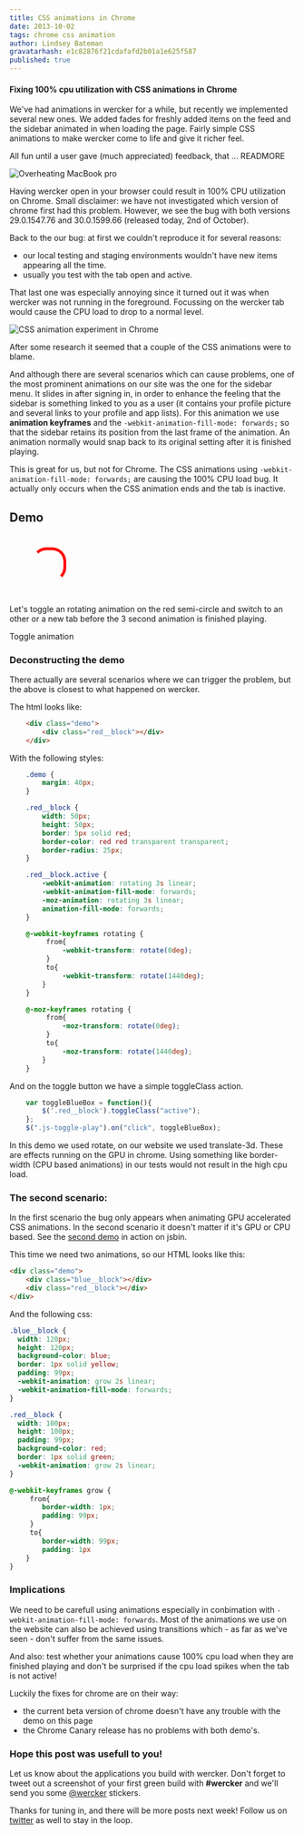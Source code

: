 ```yaml
---
title: CSS animations in Chrome
date: 2013-10-02
tags: chrome css animation
author: Lindsey Bateman
gravatarhash: e1c82876f21cdafafd2b01a1e625f587
published: true
---
```

<h4 class="subheader">
Fixing 100% cpu utilization with CSS animations in Chrome
</h4>

We've had animations in wercker for a while, but recently we implemented
several new ones. We added fades for freshly added items on the feed and the
sidebar animated in when loading the page.
Fairly simple CSS animations to make wercker come to life and give it richer
feel.

All fun until a user gave (much appreciated) feedback, that ...
READMORE

![Overheating MacBook pro](/images/posts/chromecssanimations/heatmap.jpg)

Having wercker open in your browser could result in 100% CPU utilization on
Chrome. Small disclaimer: we have not investigated which version of chrome
first had this problem. However, we see the bug with both versions 29.0.1547.76
and 30.0.1599.66 (released today, 2nd of October).

Back to the our bug: at first we couldn't reproduce it for several reasons:

* our local testing and staging environments wouldn't have new items
appearing all the time.
* usually you test with the tab open and active.

That last one was especially annoying since it turned out it was when wercker
was not running in the foreground. Focussing on the wercker tab would cause the
CPU load to drop to a normal level.

![CSS animation experiment in Chrome](/images/posts/chromecssanimations/chrometaskmanager.png)

After some research it seemed that a couple of the CSS animations were to blame.

And although there are several scenarios which can cause problems, one of the
most prominent animations on our site was the one for the sidebar
menu. It slides in after signing in, in order to enhance the feeling that the
sidebar is something linked to you as a user (it contains your profile picture
and several links to your profile and app lists).
For this animation we use **animation keyframes** and the
`-webkit-animation-fill-mode: forwards;` so that the sidebar retains its
position from the last frame of the animation. An animation normally would snap
back to its original setting after it is finished playing.

This is great for us, but not for Chrome. The CSS animations using
`-webkit-animation-fill-mode: forwards;` are causing the 100% CPU load bug.
It actually only occurs when the CSS animation ends and the tab
is inactive.

## Demo

<style type="text/css">

	.demo {
		margin: 40px;
	}

	.red__block {
		width: 50px;
		height: 50px;
		border: 5px solid red;
		border-color: red red transparent transparent;
		border-radius: 25px;
	}

	.red__block.active {
		-webkit-animation: rotating 3s linear;
		-webkit-animation-fill-mode: forwards;
		-moz-animation: rotating 3s linear;
		animation-fill-mode: forwards;
	}

	@-webkit-keyframes rotating {
	     from{
	         -webkit-transform: rotate(0deg);
	     }
	     to{
	         -webkit-transform: rotate(1440deg);
	    }
	}

	@-moz-keyframes rotating {
	     from{
	         -moz-transform: rotate(0deg);
	     }
	     to{
	         -moz-transform: rotate(1440deg);
	    }
	}

</style>

<div class="demo">
	<div class="red__block"></div>
</div>

Let's toggle an rotating animation on the red semi-circle and switch to an
other or a new tab before the 3 second animation is finished playing.

<a class="js-toggle-play button">Toggle animation</a>

<script type="text/javascript">
	var toggleBlueBox = function(){
		$('.red__block').toggleClass("active");
	};
	$(".js-toggle-play").on("click", toggleBlueBox);
</script>

### Deconstructing the demo

There actually are several scenarios where we can trigger the problem, but the
above is closest to what happened on wercker.

The html looks like:

``` html
	<div class="demo">
		<div class="red__block"></div>
	</div>
```

With the following styles:

``` css
	.demo {
		margin: 40px;
	}

	.red__block {
		width: 50px;
		height: 50px;
		border: 5px solid red;
		border-color: red red transparent transparent;
		border-radius: 25px;
	}

	.red__block.active {
		-webkit-animation: rotating 3s linear;
		-webkit-animation-fill-mode: forwards;
		-moz-animation: rotating 3s linear;
		animation-fill-mode: forwards;
	}

	@-webkit-keyframes rotating {
	     from{
	         -webkit-transform: rotate(0deg);
	     }
	     to{
	         -webkit-transform: rotate(1440deg);
	    }
	}

	@-moz-keyframes rotating {
	     from{
	         -moz-transform: rotate(0deg);
	     }
	     to{
	         -moz-transform: rotate(1440deg);
	    }
	}
```

And on the toggle button we have a simple toggleClass action.

``` javascript
	var toggleBlueBox = function(){
		$('.red__block').toggleClass("active");
	};
	$(".js-toggle-play").on("click", toggleBlueBox);
```

In this demo we used rotate, on our website we used translate-3d. These are
effects running on the GPU in chrome. Using something like border-width (CPU
based animations) in our tests would not result in the high cpu load.

### The second scenario:

In the first scenario the bug only appears when animating GPU accelerated CSS
animations. In the second scenario it doesn't matter if it's GPU or CPU based.
See the [second demo](http://jsbin.com/egeDUCo/7/edit?html,css,js,output) in action
on jsbin.

This time we need two animations, so our HTML looks like this:

``` html
<div class="demo">
	<div class="blue__block"></div>
	<div class="red__block"></div>
</div>
```

And the following css:

``` css
.blue__block {
  width: 120px;
  height: 120px;
  background-color: blue;
  border: 1px solid yellow;
  padding: 99px;
  -webkit-animation: grow 2s linear;
  -webkit-animation-fill-mode: forwards;
}

.red__block {
  width: 100px;
  height: 100px;
  padding: 99px;
  background-color: red;
  border: 1px solid green;
  -webkit-animation: grow 2s linear;
}

@-webkit-keyframes grow {
     from{
        border-width: 1px;
        padding: 99px;
     }
     to{
        border-width: 99px;
		padding: 1px
    }
}
```

### Implications

We need to be carefull using animations especially in conbimation with
`-webkit-animation-fill-mode: forwards`. Most of the animations we use on the
website can also be achieved using transitions which - as far as we've seen -
don't suffer from the same issues.

And also: test whether your animations cause 100% cpu load when they are
finished playing and don't be surprised if the cpu load spikes when the tab is
not active!

Luckily the fixes for chrome are on their way:
* the current beta version of chrome doesn't have any trouble with the demo on
this page
* the Chrome Canary release has no problems with both demo's.

### Hope this post was usefull to you!

Let us know about the applications you build with wercker. Don't forget to tweet out a screenshot of your first green build with **#wercker** and we'll send you some [@wercker](http://twitter.com/wercker) stickers.

Thanks for tuning in, and there will be more posts next week! Follow us on [twitter](http://twitter.com/wercker) as well to stay in the loop.


